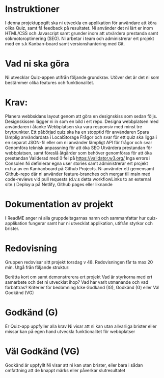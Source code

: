 # Instruktioner

I denna projektuppgift ska ni utveckla en applikation för användare att köra olika Quiz, samt få feedback på resultatet. Ni använder det ni lärt er inom HTML/CSS och Javascript samt grunder inom att utvärdera prestanda samt sökmotoroptimering (SEO). Ni arbetar i team och administrerar ert projekt med en s.k Kanban-board samt versionshantering med Git.

# Vad ni ska göra

Ni utvecklar Quiz-appen utifrån följande grundkrav. Utöver det är det ni som bestämmer olika features och funktionalitet.

# Krav:

Planera webbsidans layout genom att göra en designskiss som sedan följs. Designskissen lägger ni in som en bild i ert repo.
Designa webbplatsen med användaren i åtanke
Webbplatsen ska vara responsiv med minst tre brytpunkter.
Ett påbörjad quiz ska ha en stopptid för användaren
Spara lämplig användardata i LocalStorage
Frågor och svar för ett quiz ska ligga i en separat JSON-fil eller om ni använder lämpligt API för frågor och svar
Genomföra teknisk anpassning för att öka SEO
Utvärdera prestandan för webbplatsen, samt föreslå åtgärder som behöver genomföras för att öka prestandan
Validerad med 0 fel på https://validator.w3.org/
Inga errors i Consolen
Ni definierar egna user stories samt administrerar ert projekt m.h.a av en Kanbanboard på Github Projects.
Ni använder ett gemensamt Github-repo där ni använder feature-branches och mergar till main med code-reviews vid pull requests (d.v.s detta workflowLinks to an external site.)
Deploy:a på Netlify, Github pages eller liknande

# Dokumentation av projekt

I ReadME anger ni alla gruppdeltagarnas namn och sammanfattar hur quiz-applikation fungerar samt hur ni utvecklat applikation, utifrån styrkor och brister.

# Redovisning

Gruppen redovisar sitt projekt torsdag v 48. Redovisningen får ta max 20 min. Utgå från följande struktur:

Berätta kort om samt demonstrerera ert projekt
Vad är styrkorna med ert samarbete och det ni utvecklat ihop?
Vad har varit utmanande och vad förbättras?
Kriterier för bedömning
Icke Godkänd (IG), Godkänd (G) eller Väl Godkänd (VG)

# Godkänd (G)

Er Quiz-app uppfyller alla krav
Ni visar att ni kan utan allvarliga brister eller missar kan på egen hand utveckla funktionalitet för webbplatser

# Väl Godkänd (VG)

Godkänd är uppfyllt
Ni visar att ni kan utan brister, eller bara i sådan omfattning att de knappt märks eller påverkar slutresultatet
